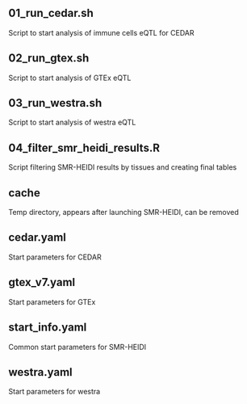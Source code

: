 ## 01_run_cedar.sh
Script to start analysis of immune cells eQTL for CEDAR  

## 02_run_gtex.sh
Script to start analysis of GTEx eQTL

## 03_run_westra.sh
Script to start analysis of westra eQTL

## 04_filter_smr_heidi_results.R
Script filtering SMR-HEIDI results by tissues and creating final tables

## cache
Temp directory, appears after launching SMR-HEIDI, can be removed

## cedar.yaml
Start parameters for CEDAR

## gtex_v7.yaml
Start parameters for GTEx

## start_info.yaml
Common start parameters for SMR-HEIDI

## westra.yaml
Start parameters for westra
